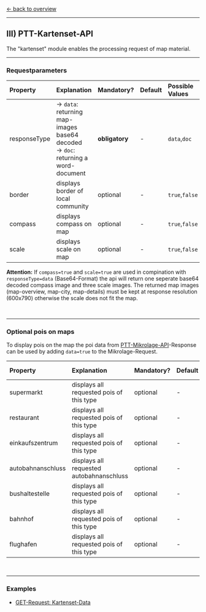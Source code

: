 [<- back to overview](README.md)
***

## III) PTT-Kartenset-API
The "kartenset" module enables the processing request of map material.

***
### Requestparameters

| Property 	| Explanation 	| Mandatory? 	| Default 	|Possible Values 	| 
|:---	|:---	|:---	|:---	|:---	|
| responseType	|  -> `data`: returning map-images base64 decoded <br> -> `doc`: returning a word-document | <b>obligatory</b> | -| `data`,`doc`|
| border	|  displays border of local community | optional | -| `true`,`false`|
| compass	|  displays compass on map | optional | -| `true`,`false`|
| scale	|  displays scale on map | optional | -| `true`,`false`|


**Attention:** If `compass=true` and `scale=true` are used in compination with `responseType=data` (Base64-Format) the api will return one seperate base64 decoded compass image and three scale images. The returned map images (map-overview, map-city, map-details) must be kept at response resolution (600x790) otherwise the scale does not fit the map.

</br>

***
### Optional pois on maps
To display pois on the map the poi data from [PTT-Mikrolage-API](https://github.com/PropTechTools/PTT-API-Solutions/blob/master/ptt-mikro-api.md#optional-api-settings-parameters)-Response
can be used by adding `data=true` to the Mikrolage-Request.



| Property 	| Explanation 	| Mandatory? 	| Default 	|Possible Values 	| 
|:---	|:---	|:---	|:---	|:---	|
| supermarkt	|  displays all requested pois of this type | optional | -| `<[lat,lng],[lat,lng]...>` |
| restaurant	|  displays all requested pois of this type | optional | -| `<[lat,lng],[lat,lng]...>` |
| einkaufszentrum	|  displays all requested pois of this type  | optional | -| `<[lat,lng],[lat,lng]...>`|
| autobahnanschluss	|  displays all requested autobahnanschluss | optional | -| `<[lat,lng],[lat,lng]...>`|
| bushaltestelle	|  displays all requested pois of this type | optional | -| `<[lat,lng],[lat,lng]...>`|
| bahnhof |  displays all requested pois of this type  | optional | -| `<[lat,lng],[lat,lng]...>`|
| flughafen	|  displays all requested pois of this type | optional | -| `<[lat,lng],[lat,lng]...>`|

</br>

***
### Examples

* [GET-Request: Kartenset-Data](examples/kartenset-api-001-doc.md)
